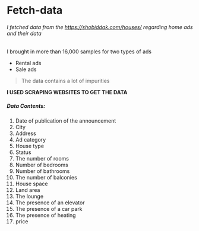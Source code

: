 # Fetch-data
###### I fetched data from the https://shobiddak.com/houses/ regarding home ads and their data

I brought in more than 16,000 samples for two types of ads
- Rental ads
- Sale ads

> The data contains a lot of impurities

**I USED SCRAPING WEBSITES TO GET THE DATA**


##### Data Contents:
1. Date of publication of the announcement
2. City
3. Address
4. Ad category
5. House type
6. Status
7. The number of rooms
8. Number of bedrooms
9. Number of bathrooms
10. The number of balconies
11. House space
12. Land area
13. The lounge
14. The presence of an elevator
15. The presence of a car park
16. The presence of heating
17. price
